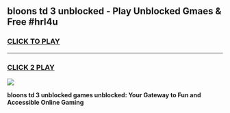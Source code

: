 
## bloons td 3 unblocked - Play Unblocked Gmaes & Free #hrl4u
<h3>
<a href="https://news.freeplayer.one?title=bloons_td_3_unblocked&ref=24F">CLICK TO PLAY</a></h3>
<hr>

<h3>
<a href="https://news.freeplayer.one?title=bloons_td_3_unblocked&ref=24F">CLICK 2 PLAY</a>
  
</h3>

<a href="https://news.freeplayer.one?title=bloons_td_3_unblocked&ref=24F/"><img src="https://clearcache.store/games.png"></a>


**bloons td 3 unblocked games unblocked: Your Gateway to Fun and Accessible Online Gaming**

